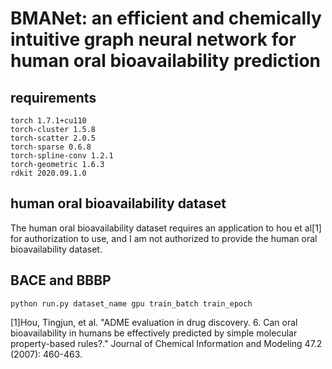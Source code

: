 # BMANet: an efficient and chemically intuitive graph neural network for human oral bioavailability prediction


## requirements
    torch 1.7.1+cu110
    torch-cluster 1.5.8
    torch-scatter 2.0.5
    torch-sparse 0.6.8
    torch-spline-conv 1.2.1
    torch-geometric 1.6.3
    rdkit 2020.09.1.0
## human oral bioavailability dataset
The human oral bioavailability dataset requires an application to hou et al[1] for authorization to use, and I am not authorized to provide the human oral bioavailability dataset.
## BACE and BBBP
    python run.py dataset_name gpu train_batch train_epoch


[1]Hou, Tingjun, et al. "ADME evaluation in drug discovery. 6. Can oral bioavailability in humans be effectively predicted by simple molecular property-based rules?." Journal of Chemical Information and Modeling 47.2 (2007): 460-463.
